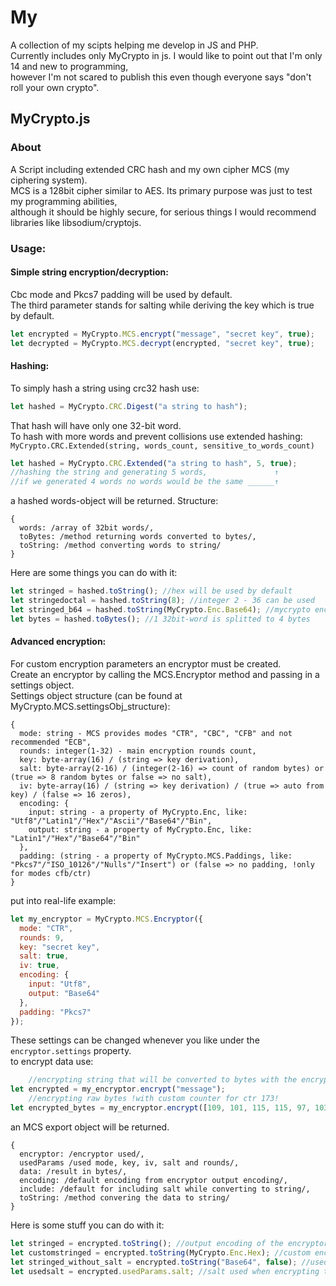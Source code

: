 # My
A collection of my scipts helping me develop in JS and PHP.  
Currently includes only MyCrypto in js.
I would like to point out that I'm only 14 and new to programming,  
however I'm not scared to publish this even though everyone says "don't roll your own crypto".

## MyCrypto.js
### About
A Script including extended CRC hash and my own cipher MCS (my ciphering system).  
MCS is a 128bit cipher similar to AES. Its primary purpose was just to test my programming abilities,  
although it should be highly secure, for serious things I would recommend libraries like libsodium/cryptojs.
### Usage:  
#### Simple string encryption/decryption:  
Cbc mode and Pkcs7 padding will be used by default.  
The third parameter stands for salting while deriving the key which is true by default.  
```javascript
let encrypted = MyCrypto.MCS.encrypt("message", "secret key", true);
let decrypted = MyCrypto.MCS.decrypt(encrypted, "secret key", true);
```
#### Hashing:
To simply hash a string using crc32 hash use:
```javascript
let hashed = MyCrypto.CRC.Digest("a string to hash");
```
That hash will have only one 32-bit word.  
To hash with more words and prevent collisions use extended hashing:  
`MyCrypto.CRC.Extended(string, words_count, sensitive_to_words_count)`
```javascript
let hashed = MyCrypto.CRC.Extended("a string to hash", 5, true);
//hashing the string and generating 5 words,               ↑
//if we generated 4 words no words would be the same ______↑
```
a hashed words-object will be returned. Structure:
```
{
  words: /array of 32bit words/,
  toBytes: /method returning words converted to bytes/,
  toString: /method converting words to string/
}
```
Here are some things you can do with it:
```javascript
let stringed = hashed.toString(); //hex will be used by default
let stringedoctal = hashed.toString(8); //integer 2 - 36 can be used
let stringed_b64 = hashed.toString(MyCrypto.Enc.Base64); //mycrypto encoding, also just the string "Base64" could be passed
let bytes = hashed.toBytes(); //1 32bit-word is splitted to 4 bytes
```
#### Advanced encryption:  
For custom encryption parameters an encryptor must be created.  
Create an encryptor by calling the MCS.Encryptor method and passing in a settings object.  
Settings object structure (can be found at MyCrypto.MCS.settingsObj_structure):   
```
{
  mode: string - MCS provides modes "CTR", "CBC", "CFB" and not recommended "ECB",
  rounds: integer(1-32) - main encryption rounds count,
  key: byte-array(16) / (string => key derivation),
  salt: byte-array(2-16) / (integer(2-16) => count of random bytes) or (true => 8 random bytes or false => no salt),
  iv: byte-array(16) / (string => key derivation) / (true => auto from key) / (false => 16 zeros),
  encoding: {
    input: string - a property of MyCrypto.Enc, like: "Utf8"/"Latin1"/"Hex"/"Ascii"/"Base64"/"Bin",
    output: string - a property of MyCrypto.Enc, like: "Latin1"/"Hex"/"Base64"/"Bin"
  },
  padding: (string - a property of MyCrypto.MCS.Paddings, like: "Pkcs7"/"ISO_10126"/"Nulls"/"Insert") or (false => no padding, !only for modes cfb/ctr) 
}
```
put into real-life example:  
```javascript
let my_encryptor = MyCrypto.MCS.Encryptor({
  mode: "CTR",
  rounds: 9,
  key: "secret key",
  salt: true,
  iv: true,
  encoding: {
    input: "Utf8",
    output: "Base64"
  },
  padding: "Pkcs7"
});
```
These settings can be changed whenever you like under the `encryptor.settings` property.  
to encrypt data use:  
```javascript
    //encrypting string that will be converted to bytes with the encryptor input encoding
let encrypted = my_encryptor.encrypt("message");
    //encrypting raw bytes !with custom counter for ctr 173!
let encrypted_bytes = my_encryptor.encrypt([109, 101, 115, 115, 97, 103, 101], 173);
```
an MCS export object will be returned.  
```
{
  encryptor: /encryptor used/,
  usedParams /used mode, key, iv, salt and rounds/,
  data: /result in bytes/,
  encoding: /default encoding from encryptor output encoding/,
  include: /default for including salt while converting to string/,
  toString: /method convering the data to string/
}
```
Here is some stuff you can do with it:  
```javascript
let stringed = encrypted.toString(); //output encoding of the encryptor will by used, encrypted + "" will produce same result
let customstringed = encrypted.toString(MyCrypto.Enc.Hex); //custom encoding, also just the string "Hex" could be used
let stringed_without_salt = encrypted.toString("Base64", false); //used salt won't be included with the data
let usedsalt = encrypted.usedParams.salt; //salt used when encrypting the data
```
